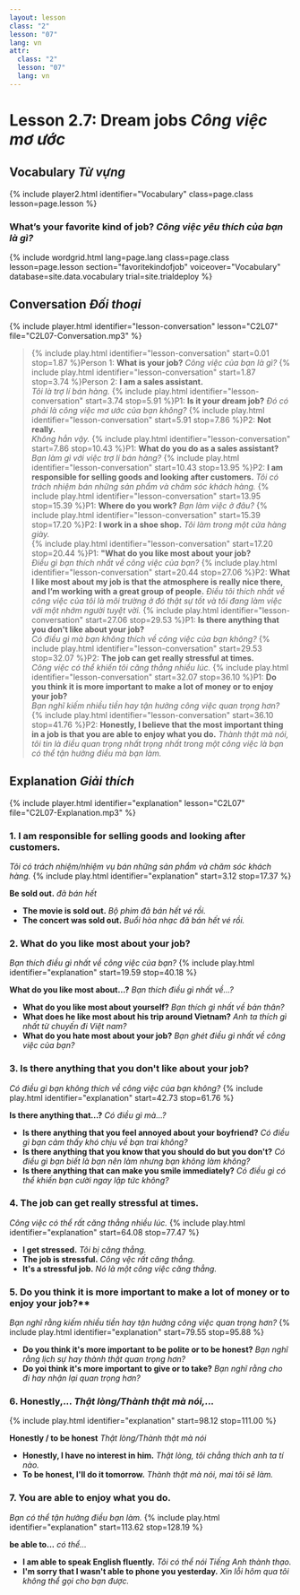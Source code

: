 ```yaml
---
layout: lesson
class: "2"
lesson: "07"
lang: vn
attr:
  class: "2"
  lesson: "07"
  lang: vn
---
```


# Lesson 2.7: Dream jobs  *Công việc mơ ước*


## Vocabulary *Từ vựng*
{% include player2.html identifier="Vocabulary" class=page.class lesson=page.lesson %}

### What’s your favorite kind of job? *Công việc yêu thích của bạn là gì?*

{% include wordgrid.html lang=page.lang
		class=page.class 
		lesson=page.lesson 
		section="favoritekindofjob"
		voiceover="Vocabulary"
		database=site.data.vocabulary 
		trial=site.trialdeploy %}



## Conversation *Đối thoại*
{% include player.html identifier="lesson-conversation" lesson="C2L07" file="C2L07-Conversation.mp3" %}


> {% include play.html identifier="lesson-conversation" start=0.01 stop=1.87 %}Person 1: **What is your job?** 
*Công việc của bạn là gì?* 
> {% include play.html identifier="lesson-conversation" start=1.87 stop=3.74 %}Person 2: **I am a sales assistant.**  
*Tôi là trợ lí bán hàng.*
> {% include play.html identifier="lesson-conversation" start=3.74 stop=5.91 %}P1: **Is it your dream job?** 
*Đó có phải là công việc mơ ước của bạn không?* 
> {% include play.html identifier="lesson-conversation" start=5.91 stop=7.86 %}P2: **Not really.**  
*Không hẳn vậy.*
> {% include play.html identifier="lesson-conversation" start=7.86 stop=10.43 %}P1: **What do you do as a sales assistant?** 
*Bạn làm gì với việc trợ lí bán hàng?* 
> {% include play.html identifier="lesson-conversation" start=10.43 stop=13.95 %}P2: **I am responsible for selling goods and looking after customers.** 
*Tôi có trách nhiệm bán những sản phẩm và chăm sóc khách hàng.* 
> {% include play.html identifier="lesson-conversation" start=13.95 stop=15.39 %}P1: **Where do you work?** 
*Bạn làm việc ở đâu?* 
> {% include play.html identifier="lesson-conversation" start=15.39 stop=17.20 %}P2: **I work in a shoe shop.**
*Tôi làm trong một cửa hàng giày.*  
> {% include play.html identifier="lesson-conversation" start=17.20 stop=20.44 %}P1: **"What do you like most about your job?**  
*Điều gì bạn thích nhất về công việc của bạn?*
> {% include play.html identifier="lesson-conversation" start=20.44 stop=27.06 %}P2: **What I like most about my job is that the atmosphere is really nice there, and I’m working with a great group of people.** 
*Điều tôi thích nhất về công việc của tôi là môi trường ở đó thật sự tốt và tôi đang làm việc với một nhớm người tuyệt vời.* 
> {% include play.html identifier="lesson-conversation" start=27.06 stop=29.53 %}P1: **Is there anything that you don't like about your job?**  
*Có điều gì mà bạn không thích về công việc của bạn không?*
> {% include play.html identifier="lesson-conversation" start=29.53 stop=32.07 %}P2: **The job can get really stressful at times.**  
*Công việc có thể khiến tôi căng thẳng nhiều lúc.*
> {% include play.html identifier="lesson-conversation" start=32.07 stop=36.10 %}P1: **Do you think it is more important to make a lot of money or to enjoy your job?**  
*Bạn nghĩ kiếm nhiều tiền hay tận hưởng công việc quan trọng hơn?*
> {% include play.html identifier="lesson-conversation" start=36.10 stop=41.76 %}P2: **Honestly, I believe that the most important thing in a job is that you are able to enjoy what you do.** 
*Thành thật mà nói, tôi tin là điều quan trọng nhất trọng nhất trong một công việc là bạn có thể tận hưởng điều mà bạn làm.*





## Explanation *Giải thích*
{% include player.html identifier="explanation" lesson="C2L07" file="C2L07-Explanation.mp3" %}


### 1. I am responsible for selling goods and looking after customers.
*Tôi có trách nhiệm/nhiệm vụ bán những sản phẩm và chăm sóc khách hàng.*
{% include play.html identifier="explanation" start=3.12 stop=17.37 %}
 
**Be sold out.**  *đã bán hết*

- **The movie is sold out.** *Bộ phim đã bán hết vé rồi.*
- **The concert was sold out.** *Buổi hòa nhạc đã bán hết vé rồi.*

### 2. What do you like most about your job?
*Bạn thích điều gì nhất về công việc của bạn?*
{% include play.html identifier="explanation" start=19.59 stop=40.18 %}

**What do you like most about…?**  *Bạn thích điều gì nhất về...?*

- **What do you like most about yourself?**  *Bạn thích gì nhất về bản thân?*
- **What does he like most about his trip around Vietnam?**  *Anh ta thích gì nhất từ chuyến đi Việt nam?*
- **What do you hate most about your job?**  *Bạn ghét điều gì nhất về công việc của bạn?* 

### 3. Is there anything that you don't like about your job?
*Có điều gì bạn không thích về công việc của bạn không?*
{% include play.html identifier="explanation" start=42.73 stop=61.76 %}

**Is there anything that…?**  *Có điều gì mà...?*

- **Is there anything that you feel annoyed about your boyfriend?**  *Có điều gì bạn cảm thấy khó chịu về bạn trai không?*
- **Is there anything that you know that you should do but you don't?**  *Có điều gì bạn biết là bạn nên làm nhưng bạn không làm không?*
- **Is there anything that can make you smile immediately?**  *Có điều gì có thể khiến bạn cười ngay lập tức không?*

### 4.  The job can get really stressful at times.
*Công việc có thể rất căng thẳng nhiều lúc.*
{% include play.html identifier="explanation" start=64.08 stop=77.47 %}

- **I get stressed.** *Tôi bị căng thẳng.*
- **The job is stressful.** *Công vệc rất căng thẳng.*
- **It's a stressful job.** *Nó là một công việc căng thẳng.*

### 5.  Do you think it is more important to make a lot of money or to enjoy your job?**
*Bạn nghĩ rằng kiếm nhiều tiền hay tận hưởng công việc quan trọng hơn?*
{% include play.html identifier="explanation" start=79.55 stop=95.88 %}

- **Do you think it's more important to be polite or to be honest?**  *Bạn nghĩ rằng lịch sự hay thành thật quan trọng hơn?*
- **Do yoi think it's more important to give or to take?**  *Bạn nghĩ rằng cho đi hay nhận lại quan trọng hơn?*

### 6. Honestly,... *Thật lòng/Thành thật mà nói,...*

{% include play.html identifier="explanation" start=98.12 stop=111.00 %} 

**Honestly / to be honest**  *Thật lòng/Thành thật mà nói*

- **Honestly, I have no interest in him.** *Thật lòng, tôi chẳng thích anh ta tí nào.*
- **To be honest, I'll do it tomorrow.**  *Thành thật mà nói, mai tôi sẽ làm.*

### 7. You are able to enjoy what you do.
*Bạn có thể tận hưởng điều bạn làm.*
{% include play.html identifier="explanation" start=113.62 stop=128.19 %}

**be able to...**  *có thể...* 
- **I am able to speak English fluently.**  *Tôi có thể nói Tiếng Anh thành thạo.*
- **I'm sorry that I wasn't able to phone you yesterday.**  *Xin lỗi hôm qua tôi không thể gọi cho bạn được.*